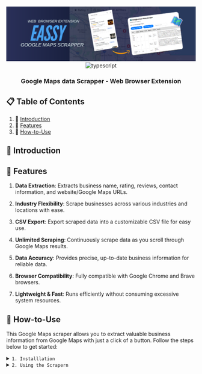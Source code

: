 <div align="center">
  <br />
  <img src="https://github.com/Developer-RONNIE/google-maps-easy-scrape/blob/main/easyscrape.png" alt="Project Banner"> 
  <br />

  <div>
    <img src="https://img.shields.io/badge/-JavaScript-yellow?style=for-the-badge&logoColor=white&logo=javascript&color=9C8B00" alt="typescript" />
  </div>

<h3 align="center">Google Maps data Scrapper - Web Browser Extension</h3>
</div>


## 📋 <a name="table">Table of Contents</a>

1. 🤖 [Introduction](#introduction)
2. 🔋 [Features](#features)
3. 🤸 [How-to-Use](#quick-start)

## <a name="introduction">🤖 Introduction</a>

## <a name="features">🔋 Features</a>

1. **Data Extraction**: Extracts business name, rating, reviews, contact information, and website/Google Maps URLs.
   
2. **Industry Flexibility**: Scrape businesses across various industries and locations with ease.

3. **CSV Export**: Export scraped data into a customizable CSV file for easy use.

4. **Unlimited Scraping**: Continuously scrape data as you scroll through Google Maps results.

5. **Data Accuracy**: Provides precise, up-to-date business information for reliable data.

6. **Browser Compatibility**: Fully compatible with Google Chrome and Brave browsers.

7. **Lightweight & Fast**: Runs efficiently without consuming excessive system resources.

## <a name="quick-start">🤸 How-to-Use</a>
This Google Maps scraper allows you to extract valuable business information from Google Maps with just a click of a button. Follow the steps below to get started:

<details>
<summary><code>1. Installlation</code></summary>
To install the Google Maps scraper extension, follow these simple steps:<br />
<br />
**Step 1: Download the Extension Files** <br />
Download the necessary files from the repository. The folder will contain the following files: <br />
- manifest.json <br />
- popup.html <br />
- popup.js <br />
- map.png (icon) <br />
<br />

**Step 2: Load the Extension in Your Browser** <br />
Open your browser (Google Chrome or Brave recommended). <br />
- Navigate to the Extensions page: <br />
- On Chrome, go to chrome://extensions/. <br />
- On Brave, go to brave://extensions/. <br />
- Enable Developer Mode at the top-right corner. <br />
- Click Load unpacked and select the folder containing the downloaded extension files. <br />
 
**Step 3: Pin the Extension** <br />
Once the extension is installed, pin it to your browser's toolbar for easy access. <br />
</details>


<details>
<summary><code>2. Using the Scrapern</code></summary>
Now that the extension is installed, here’s how you can use it to scrape Google Maps data: <br />
<br />
**Step 1:  Open Google Maps** <br />
- Go to Google Maps. <br />
- Search for any industry or business category you want to scrape (e.g., HVAC, real estate, lawn care, restaurant , etc.) and specify the location. <br />
  <br />

**Step 2: Scrape the Data**  <br />
Scroll down to the bottom of the Google Maps results page to load more listings.   <br />
Once you've reached the end of the list, click the "Scrape Google Maps" button in the extension toolbar. <br />
The scraper will automatically extract the data and display it in a table format. The data includes:  <br />
- Business name <br />
- Rating and reviews <br />
- Phone number <br />
- Industry <br />
- Address <br />
- Website URL <br />
- Google Maps URL <br />

**Step 3: Download the Data** <br />
After the data is displayed, you can customize the file name. <br />
Click Download CSV to export the scraped data into a CSV file for further use (cold calling, email campaigns, etc.).
</details>

